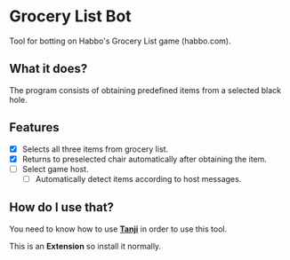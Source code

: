 # Grocery List Bot
Tool for botting on Habbo's Grocery List game (habbo.com).

## What it does?
The program consists of obtaining predefined items from a selected black hole.

## Features
- [x] Selects all three items from grocery list.
- [x] Returns to preselected chair automatically after obtaining the item.
- [ ] Select game host.
  - [ ] Automatically detect items according to host messages.

## How do I use that?
You need to know how to use **[Tanji](https://github.com/ArachisH/Tanji)** in order to use this tool.

This is an **Extension** so install it normally.
